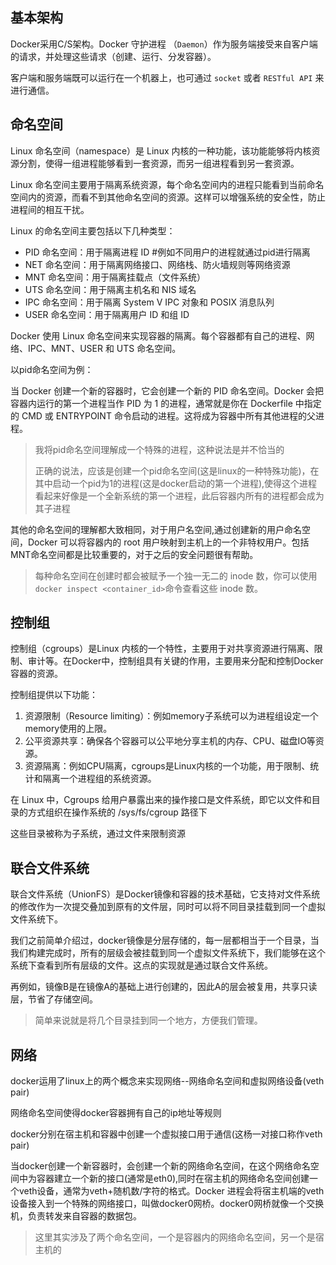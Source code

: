 ## 基本架构

Docker采用C/S架构。Docker 守护进程 （`Daemon`）作为服务端接受来自客户端的请求，并处理这些请求（创建、运行、分发容器）。

客户端和服务端既可以运行在一个机器上，也可通过 `socket` 或者 `RESTful API` 来进行通信。

## 命名空间

Linux 命名空间（namespace）是 Linux 内核的一种功能，该功能能够将内核资源分割，使得一组进程能够看到一套资源，而另一组进程看到另一套资源。

Linux 命名空间主要用于隔离系统资源，每个命名空间内的进程只能看到当前命名空间内的资源，而看不到其他命名空间的资源。这样可以增强系统的安全性，防止进程间的相互干扰。

Linux 的命名空间主要包括以下几种类型：

- PID 命名空间：用于隔离进程 ID #例如不同用户的进程就通过pid进行隔离
- NET 命名空间：用于隔离网络接口、网络栈、防火墙规则等网络资源
- MNT 命名空间：用于隔离挂载点（文件系统）
- UTS 命名空间：用于隔离主机名和 NIS 域名
- IPC 命名空间：用于隔离 System V IPC 对象和 POSIX 消息队列
- USER 命名空间：用于隔离用户 ID 和组 ID

Docker 使用 Linux 命名空间来实现容器的隔离。每个容器都有自己的进程、网络、IPC、MNT、USER 和 UTS 命名空间。

以pid命名空间为例：

当 Docker 创建一个新的容器时，它会创建一个新的 PID 命名空间。Docker 会把容器内运行的第一个进程当作 PID 为 1 的进程，通常就是你在 Dockerfile 中指定的 CMD 或 ENTRYPOINT 命令启动的进程。这将成为容器中所有其他进程的父进程。

> 我将pid命名空间理解成一个特殊的进程，这种说法是并不恰当的
>
> 正确的说法，应该是创建一个pid命名空间(这是linux的一种特殊功能)，在其中启动一个pid为1的进程(这是docker启动的第一个进程),使得这个进程看起来好像是一个全新系统的第一个进程，此后容器内所有的进程都会成为其子进程

其他的命名空间的理解都大致相同，对于用户名空间,通过创建新的用户命名空间，Docker 可以将容器内的 root 用户映射到主机上的一个非特权用户。包括MNT命名空间都是比较重要的，对于之后的安全问题很有帮助。

> 每种命名空间在创建时都会被赋予一个独一无二的 inode 数，你可以使用`docker inspect <container_id>`命令查看这些 inode 数。

## 控制组

控制组（cgroups）是Linux 内核的一个特性，主要用于对共享资源进行隔离、限制、审计等。在Docker中，控制组具有关键的作用，主要用来分配和控制Docker容器的资源。

控制组提供以下功能：

1. 资源限制（Resource limiting）：例如memory子系统可以为进程组设定一个memory使用的上限。
2. 公平资源共享：确保各个容器可以公平地分享主机的内存、CPU、磁盘IO等资源。
3. 资源隔离：例如CPU隔离，cgroups是Linux内核的一个功能，用于限制、统计和隔离一个进程组的系统资源。

在 Linux 中，Cgroups 给用户暴露出来的操作接口是文件系统，即它以文件和目录的方式组织在操作系统的 /sys/fs/cgroup 路径下

这些目录被称为子系统，通过文件来限制资源

## 联合文件系统

联合文件系统（UnionFS）是Docker镜像和容器的技术基础，它支持对文件系统的修改作为一次提交叠加到原有的文件层，同时可以将不同目录挂载到同一个虚拟文件系统下。

我们之前简单介绍过，docker镜像是分层存储的，每一层都相当于一个目录，当我们构建完成时，所有的层级会被挂载到同一个虚拟文件系统下，我们能够在这个系统下查看到所有层级的文件。这点的实现就是通过联合文件系统。

再例如，镜像B是在镜像A的基础上进行创建的，因此A的层会被复用，共享只读层，节省了存储空间。

> 简单来说就是将几个目录挂到同一个地方，方便我们管理。

## 网络

docker运用了linux上的两个概念来实现网络--网络命名空间和虚拟网络设备(veth pair)

网络命名空间使得docker容器拥有自己的ip地址等规则

docker分别在宿主机和容器中创建一个虚拟接口用于通信(这杨一对接口称作veth pair)

当docker创建一个新容器时，会创建一个新的网络命名空间，在这个网络命名空间中为容器建立一个新的接口(通常是eth0),同时在宿主机的网络命名空间创建一个veth设备，通常为veth+随机数/字符的格式。Docker 进程会将宿主机端的veth设备接入到一个特殊的网络接口，叫做docker0网桥。docker0网桥就像一个交换机，负责转发来自容器的数据包。

> 这里其实涉及了两个命名空间，一个是容器内的网络命名空间，另一个是宿主机的



